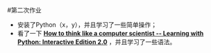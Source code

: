 #第二次作业

 - 安装了Python（x，y），并且学习了一些简单操作；
 - 看了一下
 [**How to think like a computer scientist -- Learning with Python: Interactive Edition 2.0**](http://interactivepython.org/runestone/static/thinkcspy/index.html)
 ，并且学习了一些语法。
